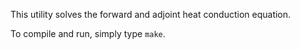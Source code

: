 This utility solves the forward and adjoint heat conduction equation.

To compile and run, simply type `make`.
